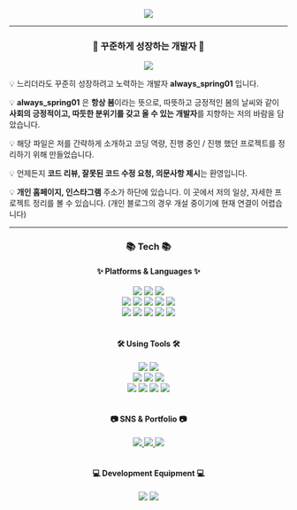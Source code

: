 <div align="center">
  <img src= "https://capsule-render.vercel.app/api?type=waving&color=6ccad0&height=400&section=footer&reversal=false&text=always_spring&fontSize=90&fontColor=black&animation=twinkling&fontAlignY=55&desc=Growing%20Devleoper&descAlignY=75&descSize=50" />
</div>

---
<div align="center">
  <h3><b>🚀 꾸준하게 성장하는 개발자 🚀</b></h3>
  <a href="https://github.com/always-spring01/always-spring01/blob/main/README.md">
    <img src="https://img.shields.io/badge/Readme-181717?style=flat-square&logo=ReadMe&logoColor=white"/>
  </a>
</div>

💡 느리더라도 꾸준히 성장하려고 노력하는 개발자 **always_spring01** 입니다.

💡 **always_spring01** 은 **항상 봄**이라는 뜻으로, 따뜻하고 긍정적인 봄의 날씨와 같이 **사회의 긍정적이고, 따듯한 분위기를 갖고 올 수 있는 개발자**를 지향하는 저의 바람을 담았습니다.

💡 해당 파일은 저를 간략하게 소개하고 코딩 역량, 진행 중인 / 진행 했던 프로젝트를 정리하기 위해 만들었습니다.

💡 언제든지 **코드 리뷰, 잘못된 코드 수정 요청, 의문사항 제시**는 환영입니다.

💡 **개인 홈페이지, 인스타그램** 주소가 하단에 있습니다. 이 곳에서 저의 일상, 자세한 프로젝트 정리를 볼 수 있습니다. (개인 블로그의 경우 개설 중이기에 현재 연결이 어렵습니다)

---
<div align="center">
  <h3><b>📚 Tech 📚</b></h3>
    <h4>✨ Platforms & Languages ✨</h4>
      <img src="https://img.shields.io/badge/Java-007396?style=flat-square&logo=Conda-Forge&logoColor=white"/>
      <img src="https://img.shields.io/badge/JavaScript-F7DF1E?style=flat-square&logo=JavaScript&logoColor=white"/>
      <img src="https://img.shields.io/badge/Node.js-339933?style=flat-square&logo=Node.js&logoColor=white"/> <br>
      <img src="https://img.shields.io/badge/Python-3776AB?style=flat-square&logo=Python&logoColor=white"/>
      <img src="https://img.shields.io/badge/Django-092E20?style=flat-square&logo=Django&logoColor=white"/>
      <img src="https://img.shields.io/badge/C-00599C?style=flat-square&logo=C&logoColor=white"/>
      <img src="https://img.shields.io/badge/Apache Tomcat-F8DC75?style=flat-square&logo=Apache Tomcat&logoColor=white"/>
      <img src="https://img.shields.io/badge/Arduino-00979D?style=flat-square&logo=Arduino&logoColor=white"/> <br>
      <img src="https://img.shields.io/badge/Android-3DDC84?style=flat-square&logo=Android&logoColor=white"/>
      <img src="https://img.shields.io/badge/Windows-007BD4?style=flat-square&logo=Windows 11&logoColor=white"/>
      <img src="https://img.shields.io/badge/macOS-000000?style=flat-square&logo=macOS&logoColor=white"/>
      <img src="https://img.shields.io/badge/Linux-FCC624?style=flat-square&logo=Linux&logoColor=white"/>
      <img src="https://img.shields.io/badge/Ubuntu-E95420?style=flat-square&logo=Ubuntu&logoColor=white"/>
</div>
<br>
<div align="center">
    <h4>🛠 Using Tools 🛠</h4>
      <img src="https://img.shields.io/badge/Visual Studio-5C2D91?style=flat-square&logo=Visual Studio&logoColor=white"/>
      <img src="https://img.shields.io/badge/Visual Studio Code-007ACC?style=flat-square&logo=Visual Studio Code&logoColor=white"/><br>
      <img src="https://img.shields.io/badge/Eclipse IDE-2C2255?style=flat-square&logo=Eclipse IDE&logoColor=white"/>
      <img src="https://img.shields.io/badge/PyCharm-000000?style=flat-square&logo=PyCharm&logoColor=white"/>
      <img src="https://img.shields.io/badge/Android Studio-3DDC84?style=flat-square&logo=Android Studio&logoColor=white"/><br>
      <img src="https://img.shields.io/badge/iTerm2-000000?style=flat-square&logo=iTerm2&logoColor=white"/>
      <img src="https://img.shields.io/badge/XCode-147EFB?style=flat-square&logo=Xcode&logoColor=white"/>
      <img src="https://img.shields.io/badge/GitHub-181717?style=flat-square&logo=GitHub&logoColor=white"/>
      <img src="https://img.shields.io/badge/GitHub Desktop-181717?style=flat-square&logo=Github&logoColor=white"/>
</div>
<br>
<div align="center">
    <h4>📷 SNS & Portfolio 📷</h4>
      <a href="https://www.instagram.com/always_spring01/">
        <img src="https://img.shields.io/badge/Instagram-E4405F?style=flat-square&logo=Instagram&logoColor=white"/>
      </a>
      <a href="https://github.com/always-spring01">
        <img src="https://img.shields.io/badge/GitHub-181717?style=flat-square&logo=GitHub&logoColor=white"/>
      </a>
      <img src="https://img.shields.io/badge/GitHub Pages-222222?style=flat-square&logo=GitHub Pages&logoColor=white"/>
</div>
<br>
<div align="center">
    <h4>💻 Development Equipment 💻</h4>
      <img src="https://img.shields.io/badge/ThinkPad T490s-EE2624?style=flat-square&logo=ThinkPad&logoColor=white"/>
      <img src="https://img.shields.io/badge/MacBook Pro 14(M1pro)-000000?style=flat-square&logo=Apple&logoColor=white"/>
</div>

